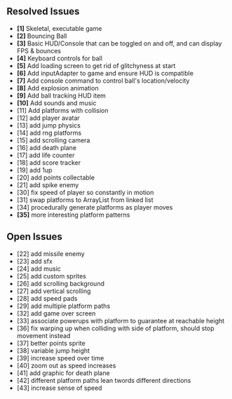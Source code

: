 ## Resolved Issues ##

- **[1]** Skeletal, executable game
- **[2]** Bouncing Ball
- **[3]** Basic HUD/Console that can be toggled on and off, and can display FPS & bounces
- **[4]** Keyboard controls for ball
- **[5]** Add loading screen to get rid of glitchyness at start
- **[6]** Add inputAdapter to game and ensure HUD is compatible
- **[7]** Add console command to control ball's location/velocity
- **[8]** Add explosion animation
- **[9]** Add ball tracking HUD item
- **[10]** Add sounds and music
 - [11] Add platforms with collision
 - [12] add player avatar
 - [13] add jump physics
 - [14] add rng platforms
 - [15] add scrolling camera
 - [16] add death plane
 - [17] add life counter
 - [18] add score tracker
 - [19] add 1up
 - [20] add points collectable
 - [21] add spike enemy
 - [30] fix speed of player so constantly in motion
 - [31] swap platforms to ArrayList from linked list
 - [34] procedurally generate platforms as player moves
 - **[35]** more interesting platform patterns

## Open Issues ##

 - [22] add missile enemy
 - [23] add sfx
 - [24] add music
 - [25] add custom sprites
 - [26] add scrolling background
 - [27] add vertical scrolling
 - [28] add speed pads
 - [29] add multiple platform paths
 - [32] add game over screen
 - [33] associate powerups with platform to guarantee at reachable height
 - [36] fix warping up when colliding with side of platform, should stop movement instead
 - [37] better points sprite
 - [38] variable jump height
 - [39] increase speed over time
 - [40] zoom out as speed increases
 - [41] add graphic for death plane
 - [42] different platform paths lean twords different directions
 - [43] increase sense of speed
